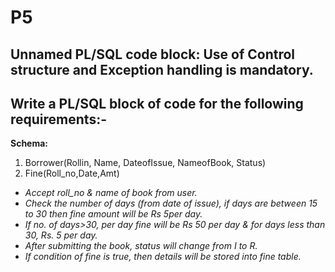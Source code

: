
# P5

## Unnamed PL/SQL code block: Use of Control structure and Exception handling is mandatory.

## Write a PL/SQL block of code for the following requirements:-

**Schema:**

1. Borrower(Rollin, Name, DateofIssue, NameofBook, Status)
2. Fine(Roll_no,Date,Amt)

- *Accept roll_no & name of book from user.*
- *Check the number of days (from date of issue), if days are between 15 to 30 then fine amount will be Rs 5per day.*
- *If no. of days>30, per day fine will be Rs 50 per day & for days less than 30, Rs. 5 per day.*
- *After submitting the book, status will change from I to R.*
- *If condition of fine is true, then details will be stored into fine table.*
